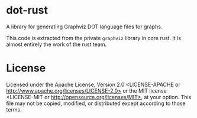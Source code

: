 # dot-rust

A library for generating Graphviz DOT language files for graphs.

This code is extracted from the private `graphviz` library in core rust.  It is almost entirely the work of the rust team.

# License
Licensed under the Apache License, Version 2.0 <LICENSE-APACHE or
http://www.apache.org/licenses/LICENSE-2.0> or the MIT license
<LICENSE-MIT or http://opensource.org/licenses/MIT>, at your
option. This file may not be copied, modified, or distributed
except according to those terms.
